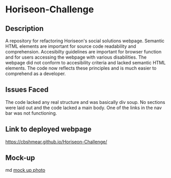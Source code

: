 # Horiseon-Challenge

## Description

A repository for refactoring Horiseon's social solutions webpage.
Semantic HTML elements are important for source code readability and comprehension. 
Accesibilty guidelines are important for browser function and for users accessing the webpage with various disabilities.
The webpage did not conform to accesibility criteria and lacked semantic HTML elements.
The code now reflects these principles and is much easier to comprehend as a developer. 

## Issues Faced

The code lacked any real structure and was basically div soup. No sections were laid out and the code lacked a main body. One of the links in the nav bar was not functioning. 

## Link to deployed webpage

https://cbshmear.github.io/Horiseon-Challenge/

## Mock-up
md [mock up photo](assets/images/01-html-css-git-homework-demo.png)
    
